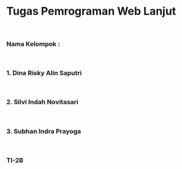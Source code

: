 <h1> Tugas Pemrograman Web Lanjut </h1><br>
<h3> Nama Kelompok : </h3><br>
<h3> 1. Dina Risky Alin Saputri </h3><br>
<h3> 2. Silvi Indah Novitasari </h3><br>
<h3> 3. Subhan Indra Prayoga </h3><br>
<h3> TI-2B </h3><br>

